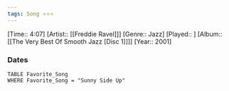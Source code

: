 ```yaml
---
tags: Song ⭐⭐⭐ 
---
```

[Time:: 4:07]
[Artist:: [[Freddie Ravel]]]
[Genre:: Jazz]
[Played:: ]
[Album:: [[The Very Best Of Smooth Jazz [Disc 1]]]]
[Year:: 2001]
### Dates
````dataview
TABLE Favorite_Song
WHERE Favorite_Song = "Sunny Side Up"
````